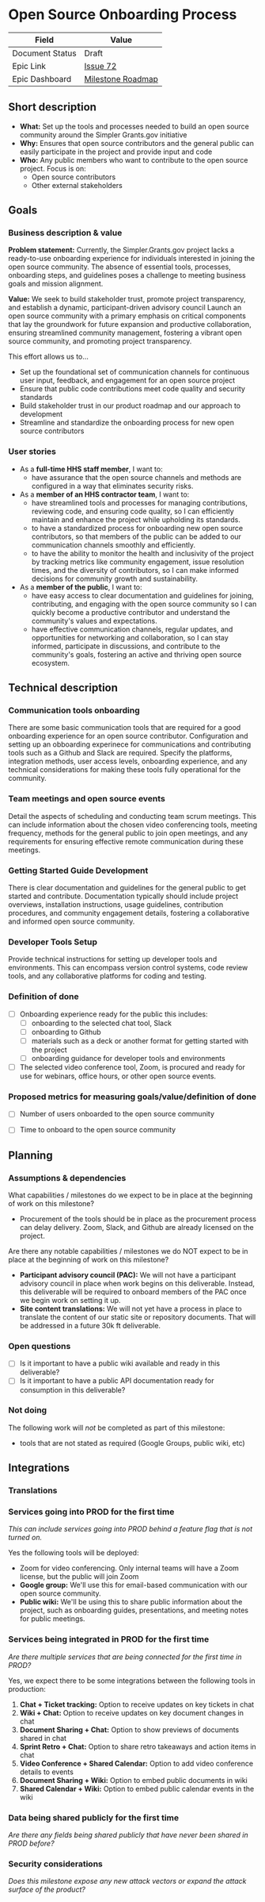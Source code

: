 # Open Source Onboarding Process

| Field           | Value                                                        |
| --------------- | ------------------------------------------------------------ |
| Document Status | Draft                                                        |
| Epic Link       | [Issue 72](https://github.com/HHS/grants-equity/issues/72)   |
| Epic Dashboard  | [Milestone Roadmap](https://github.com/orgs/HHS/projects/12) |


## Short description

- **What:** Set up the tools and processes needed to build an open source community around the Simpler Grants.gov initiative
- **Why:** Ensures that open source contributors and the general public can easily participate in the project and provide input and code
- **Who:** Any public members who want to contribute to the open source project. Focus is on: 
  - Open source contributors
  - Other external stakeholders

## Goals

### Business description & value

**Problem statement:** Currently, the Simpler.Grants.gov project lacks a ready-to-use onboarding experience for individuals interested in joining the open source community. The absence of essential tools, processes, onboarding steps, and guidelines poses a challenge to meeting business goals and mission alignment. 

**Value:** We seek to build stakeholder trust, promote project transparency, and establish a dynamic, participant-driven advisory council Launch an open source community with a primary emphasis on critical components that lay the groundwork for future expansion and productive collaboration, ensuring streamlined community management, fostering a vibrant open source community, and promoting project transparency.

This effort allows us to... 

- Set up the foundational set of communication channels for continuous user input, feedback, and engagement for an open source project
- Ensure that public code contributions meet code quality and security standards
- Build stakeholder trust in our product roadmap and our approach to development
- Streamline and standardize the onboarding process for new open source contributors

### User stories

- As a **full-time HHS staff member**, I want to:
  -  have assurance that the open source channels and methods are configured in a way that eliminates security risks.
- As a **member of an HHS contractor team**, I want to:
  -  have streamlined tools and processes for managing contributions, reviewing code, and ensuring code quality, so I can efficiently maintain and enhance the project while upholding its standards.
  - to have a standardized process for onboarding new open source contributors, so that members of the public can be added to our communication channels smoothly and efficiently.
  - to have the ability to monitor the health and inclusivity of the project by tracking metrics like community engagement, issue resolution times, and the diversity of contributors, so I can make informed decisions for community growth and sustainability.
- As a **member of the public**, I want to:
  -  have easy access to clear documentation and guidelines for joining, contributing, and engaging with the open source community so I can quickly become a productive contributor and understand the community's values and expectations.
  - have effective communication channels, regular updates, and opportunities for networking and collaboration, so I can stay informed, participate in discussions, and contribute to the community's goals, fostering an active and thriving open source ecosystem. 

## Technical description

### Communication tools onboarding   

There are some basic communication tools that are required for a good onboarding experience for an open source contributor. Configuration and setting up an obboarding experinece for communications and contributing tools such as a Github and Slack are required. Specify the platforms, integration methods, user access levels, onboarding experience, and any technical considerations for making these tools fully operational for the community. 

### Team meetings and open source events

Detail the aspects of scheduling and conducting team scrum meetings. This can include information about the chosen video conferencing tools, meeting frequency, methods for the general public to join open meetings, and any requirements for ensuring effective remote communication during these meetings. 

### Getting Started Guide Development  

There is clear documentation and guidelines for the general public to get started and contribute. Documentation typically should include project overviews, installation instructions, usage guidelines, contribution procedures, and community engagement details, fostering a collaborative and informed open source community. 

### Developer Tools Setup  

Provide technical instructions for setting up developer tools and environments. This can encompass version control systems, code review tools, and any collaborative platforms for coding and testing.

### Definition of done

- [ ] Onboarding experience ready for the public this includes:
    - [ ] onboarding to the selected chat tool, Slack
    - [ ] onboarding to Github
    - [ ] materials such as a deck or another format for getting started with the project
    - [ ] onboarding guidance for developer tools and environments
- [ ] The selected video conference tool, Zoom, is procured and ready for use for webinars, office hours, or other open source events. 

### Proposed metrics for measuring goals/value/definition of done

- [ ] Number of users onboarded to the open source community
- [ ] Time to onboard to the open source community


## Planning

### Assumptions & dependencies
<!-- Required -->

What capabilities / milestones do we expect to be in place at the beginning of work
on this milestone?

- Procurement of the tools should be in place as the procurement process can delay delivery. Zoom, Slack, and Github are already licensed on the project. 

Are there any notable capabilities / milestones we do NOT expect to be in place at the
beginning of work on this milestone?

- **Participant advisory council (PAC):** We will not have a participant advisory council in place when work begins on this deliverable. Instead, this deliverable will be required to onboard members of the PAC once we begin work on setting it up.
- **Site content translations:** We will not yet have a process in place to translate the content of our static site or repository documents. That will be addressed in a future 30k ft deliverable.

### Open questions
<!-- Optional -->

- [ ] Is it important to have a public wiki available and ready in this deliverable?
- [ ] Is it important to have a public API documentation ready for consumption in this deliverable? 

### Not doing
<!-- Optional -->

The following work will *not* be completed as part of this milestone:
- tools that are not stated as required (Google Groups, public wiki, etc) 

## Integrations

### Translations
<!-- Required -->


### Services going into PROD for the first time
<!-- Required -->

*This can include services going into PROD behind a feature flag that is not turned on.*

Yes the following tools will be deployed:

- Zoom for video conferencing. Only internal teams will have a Zoom license, but the public will join Zoom
- **Google group:** We'll use this for email-based communication with our open source community.
- **Public wiki:** We'll be using this to share public information about the project, such as onboarding guides, presentations, and meeting notes for public meetings.


### Services being integrated in PROD for the first time
<!-- Required -->

*Are there multiple services that are being connected for the first time in PROD?*

Yes, we expect there to be some integrations between the following tools in production:

1. **Chat + Ticket tracking:** Option to receive updates on key tickets in chat
2. **Wiki + Chat:** Option to receive updates on key document changes in chat
3. **Document Sharing + Chat:** Option to show previews of documents shared in chat
4. **Sprint Retro + Chat:** Option to share retro takeaways and action items in chat
5. **Video Conference + Shared Calendar:** Option to add video conference details to events
6. **Document Sharing + Wiki:** Option to embed public documents in wiki
7. **Shared Calendar + Wiki:** Option to embed public calendar events in the wiki

### Data being shared publicly for the first time
<!-- Required -->

*Are there any fields being shared publicly that have never been shared in PROD before?*


### Security considerations
<!-- Required -->

*Does this milestone expose any new attack vectors or expand the attack surface of the product?*


